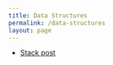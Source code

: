 ```yaml
---
title: Data Structures
permalink: /data-structures
layout: page
---
```


- [Stack post](./data_structures/stack/Stack_Python.md)